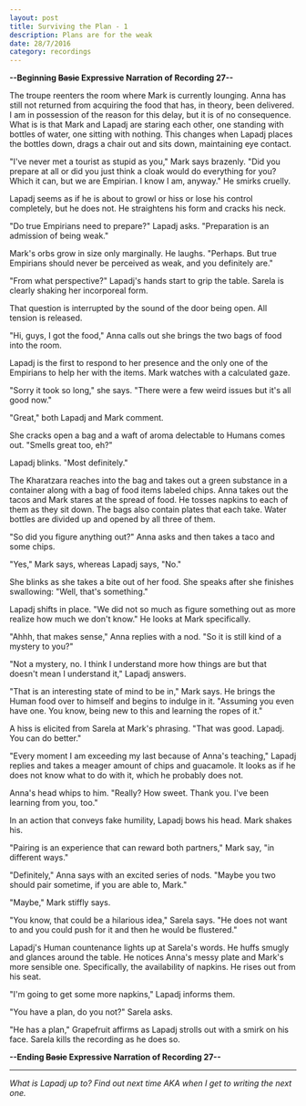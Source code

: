 ```yaml
---
layout: post
title: Surviving the Plan - 1
description: Plans are for the weak
date: 28/7/2016
category: recordings
---
```


**--Beginning ~~Basic~~ Expressive Narration of Recording 27--**

The troupe reenters the room where Mark is currently lounging. Anna has still not returned from acquiring the food that has, in theory, been delivered. I am in possession of the reason for this delay, but it is of no consequence. What is is that Mark and Lapadj are staring each other, one standing with bottles of water, one sitting with nothing. This changes when Lapadj places the bottles down, drags a chair out and sits down, maintaining eye contact.

"I've never met a tourist as stupid as you," Mark says brazenly. "Did you prepare at all or did you just think a cloak would do everything for you? Which it can, but we are Empirian. I know I am, anyway." He smirks cruelly.

Lapadj seems as if he is about to growl or hiss or lose his control completely, but he does not. He straightens his form and cracks his neck.

"Do true Empirians need to prepare?" Lapadj asks. "Preparation is an admission of being weak."

Mark's orbs grow in size only marginally. He laughs. "Perhaps. But true Empirians should never be perceived as weak, and you definitely are."

"From what perspective?" Lapadj's hands start to grip the table. Sarela is clearly shaking her incorporeal form.

That question is interrupted by the sound of the door being open. All tension is released.

"Hi, guys, I got the food," Anna calls out she brings the two bags of food into the room.

Lapadj is the first to respond to her presence and the only one of the Empirians to help her with the items. Mark watches with a calculated gaze.

"Sorry it took so long," she says. "There were a few weird issues but it's all good now."

"Great," both Lapadj and Mark comment.

She cracks open a bag and a waft of aroma delectable to Humans comes out. "Smells great too, eh?"

Lapadj blinks. "Most definitely."

The Kharatzara reaches into the bag and takes out a green substance in a container along with a bag of food items labeled chips. Anna takes out the tacos and Mark stares at the spread of food. He tosses napkins to each of them as they sit down. The bags also contain plates that each take. Water bottles are divided up and opened by all three of them.

"So did you figure anything out?" Anna asks and then takes a taco and some chips.

"Yes," Mark says, whereas Lapadj says, "No."

She blinks as she takes a bite out of her food. She speaks after she finishes swallowing: "Well, that's something."

Lapadj shifts in place. "We did not so much as figure something out as more realize how much we don't know." He looks at Mark specifically.

"Ahhh, that makes sense," Anna replies with a nod. "So it is still kind of a mystery to you?"

"Not a mystery, no. I think I understand more how things are but that doesn't mean I understand it," Lapadj answers.

"That is an interesting state of mind to be in," Mark says. He brings the Human food over to himself and begins to indulge in it. "Assuming you even have one. You know, being new to this and learning the ropes of it."

A hiss is elicited from Sarela at Mark's phrasing. "That was good. Lapadj. You can do better."

"Every moment I am exceeding my last because of Anna's teaching," Lapadj replies and takes a meager amount of chips and guacamole. It looks as if he does not know what to do with it, which he probably does not.

Anna's head whips to him. "Really? How sweet. Thank you. I've been learning from you, too."

In an action that conveys fake humility, Lapadj bows his head. Mark shakes his.

"Pairing is an experience that can reward both partners," Mark say, "in different ways."

"Definitely," Anna says with an excited series of nods. "Maybe you two should pair sometime, if you are able to, Mark."

"Maybe," Mark stiffly says.

"You know, that could be a hilarious idea," Sarela says. "He does not want to and you could push for it and then he would be flustered."

Lapadj's Human countenance lights up at Sarela's words. He huffs smugly and glances around the table. He notices Anna's messy plate and Mark's more sensible one. Specifically, the availability of napkins. He rises out from his seat.

"I'm going to get some more napkins," Lapadj informs them.

"You have a plan, do you not?" Sarela asks.

"He has a plan," Grapefruit affirms as Lapadj strolls out with a smirk on his face. Sarela kills the recording as he does so.

**--Ending ~~Basic~~ Expressive Narration of Recording 27--**

---

*What is Lapadj up to? Find out next time AKA when I get to writing the next one.*
